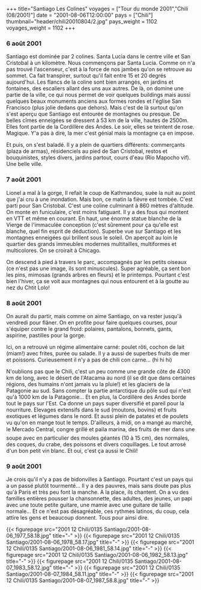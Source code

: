 +++
title="Santiago Les Colines"
voyages = ["Tour du monde 2001","Chili (08/2001)"]
date = "2001-08-06T12:00:00"
pays = ["Chili"]
thumbnail="header/chili20010804/2.jpg"
pays_weight = 1102
voyages_weight = 1102
+++
### 6 août 2001

Santiago est dominée par 2 colines. Santa Lucia dans le centre ville et San 
Cristobal à un kilomètre. Nous commençons par Santa Lucia. Comme on n'a pas 
trouvé l'ascenseur, c'est à la force de nos jambes qu'on se retrouve au sommet. 
Ca fait transpirer, surtout qu'il fait entre 15 et 20 degrés aujourd'hui. Les 
flancs de la coline sont bien arrangés, en jardins et fontaines, des escaliers 
allant des uns aux autres. De là, on domine une partie de la ville, ce qui nous 
permet de voir quelques buildings mais aussi quelques beaux monuments anciens 
aux formes rondes et l'église San Francisco (plus jolie dedans que dehors). 
Mais c'est de là surtout qu'on s'est aperçu que Santiago est entourée de montagnes 
ou presque. De belles cîmes enneigées se dressent à 53 km de la ville, hautes 
de 2500m. Elles font partie de la Cordillère des Andes. Le soir, elles se teintent 
de rose. Magique. Y'a pas à dire, la mer c'est génial mais la montagne ça en 
impose.

Et puis, on s'est baladé. Il y a plein de quartiers différents: commerçants 
(plaza de armas), résidenciels au pied de San Cristobal, restos et bouquinistes, 
styles divers, jardins partout, cours d'eau (Rio Mapocho vif). Une belle ville.

### 7 août 2001

Lionel a mal à la gorge, Il refait le coup de Kathmandou, suée la nuit au point 
que j'ai cru à une inondation. Mais bon, ce matin la fièvre est tombée. C'est 
parti pour San Cristobal. C'est une coline culminant à 860 mètres d'altitude. 
On monte en funiculaire, c'est moins fatiguant. Il y a des fous qui montent 
en VTT et même en courant. En haut, une énorme statue blanche de la Vierge de 
l'immaculée conception (c'est sûrement pour ça qu'elle est blanche, quel fin 
esprit de déduction). Superbe vue sur Santiago et les montagnes enneigées qui 
brillent sous le soleil. On aperçoit au loin le quartier des grands immeubles 
modernes multitailles, multiformes et multicolores. On se croirait à Chicago.

On descend à pied à travers le parc, accompagnés par les petits oiseaux (ce 
n'est pas une image, ils sont minuscules). Super agréable, ça sent bon les pins, 
mimosas (grands arbres en fleurs) et le printemps. Pourtant c'est bien l'hiver, 
ça se voit aux montagnes qui nous entourent et à la goutte au nez du Chtit Lolo!

### 8 août 2001

On aurait du partir, mais comme on aime Santiago, on va rester jusqu'à vendredi 
pour flâner. On en profite pour faire quelques courses, pour s'équiper contre 
le grand froid: polaires, pantalons, bonnets, gants, aspirine, pastilles pour 
la gorge. 

Ici, on a retrouvé un régime alimentaire carné: poulet rôti, cochon de lait 
(miam!) avec frites, purée ou salade. Il y a aussi de superbes fruits de mer 
et poissons. Curieusement il n'y a pas de chili con carne... (hi hi hi) 

N'oublions pas que le Chili, c'est un peu comme une grande côte de 4300 km 
de long, avec le désert de l'Atacama au nord (il se dit que dans certaines régions, 
des humains n'ont jamais vu la pluie!) et les glaciers de la Patagonie au sud. 
Sans compter la partie antarctique du pôle sud qui n'est qu'à 1000 km de la 
Patagonie... Et en plus, la Cordillère des Andes borde tout le pays sur l'Est. 
Ca donne un pays super diversifié et pareil pour la nourriture. Elevages extensifs 
dans le sud (moutons, bovins) et fruits exotiques et légumes dans le nord. Et 
aussi plein de patates et de poulets vu qu'on en mange tout le temps. D'ailleurs, 
à midi, on a mangé au marché, le Mercado Central, congre grillé et paila marina, 
des fruits de mer dans une soupe avec en particulier des moules géantes (10 
à 15 cm), des normales, des coques, du crabe, des poissons et divers coquillages. 
Le tout arrosé d'un bon petit vin blanc. Et oui, c'est ça aussi le Chili!

### 9 août 2001

Je crois qu'il n'y a pas de bidonvilles à Santiago. Pourtant c'est un pays 
qui a un passé plutôt tourmenté... Il y a des pauvres, mais sans doute pas plus 
qu'à Paris et très peu font la manche. A la place, ils chantent. On a vu des 
familles entières pousser la chansonnette, des adultes, des jeunes, un papi 
avec une toute petite guitare, une mamie avec une guitare de taille normale... 
Et ce n'est pas désagréable, ces rythmes latinos, du coup, cela attire les gens 
et beaucoup donnent. Tous pour ainsi dire.


<div id="TOTO">{{< figurepage src="2001 12 Chili/0135 Santiago/2001-08-06_1977_58.18.jpg" title="-"  >}}
{{< figurepage src="2001 12 Chili/0135 Santiago/2001-08-06_1978_58.17.jpg" title="-"  >}}
{{< figurepage src="2001 12 Chili/0135 Santiago/2001-08-06_1981_58.14.jpg" title="-"  >}}
{{< figurepage src="2001 12 Chili/0135 Santiago/2001-08-06_1982_58.13.jpg" title="-"  >}}
{{< figurepage src="2001 12 Chili/0135 Santiago/2001-08-07_1983_58.12.jpg" title="-"  >}}
{{< figurepage src="2001 12 Chili/0135 Santiago/2001-08-07_1984_58.11.jpg" title="-"  >}}
{{< figurepage src="2001 12 Chili/0135 Santiago/2001-08-07_1987_58.8.jpg" title="-"  >}}
</DIV>

